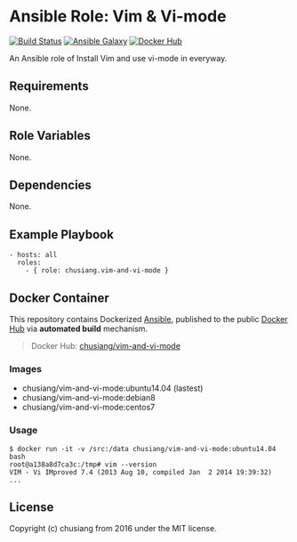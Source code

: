 # Ansible Role: Vim & Vi-mode

[![Build Status](https://travis-ci.org/chusiang/vim-and-vi-mode.ansible.role.svg?branch=master)](https://travis-ci.org/chusiang/vim-and-vi-mode.ansible.role) [![Ansible Galaxy](https://img.shields.io/badge/role-vim--and--vi--mode-blue.svg)](https://galaxy.ansible.com/chusiang/vim-and-vi-mode/) [![Docker Hub](https://img.shields.io/badge/docker-vim--and--vi--mode-blue.svg)](https://hub.docker.com/r/chusiang/vim-and-vi-mode/)

An Ansible role of Install Vim and use vi-mode in everyway.

## Requirements

None.

## Role Variables

None.

## Dependencies

None.

## Example Playbook

    - hosts: all
      roles:
        - { role: chusiang.vim-and-vi-mode }

## Docker Container

This repository contains Dockerized [Ansible](https://github.com/ansible/ansible), published to the public [Docker Hub](https://hub.docker.com/) via **automated build** mechanism.

> Docker Hub: [chusiang/vim-and-vi-mode](https://hub.docker.com/r/chusiang/vim-and-vi-mode/)

### Images

* chusiang/vim-and-vi-mode:ubuntu14.04 (lastest)
* chusiang/vim-and-vi-mode:debian8
* chusiang/vim-and-vi-mode:centos7

### Usage

    $ docker run -it -v /src:/data chusiang/vim-and-vi-mode:ubuntu14.04 bash
    root@a138a8d7ca3c:/tmp# vim --version
    VIM - Vi IMproved 7.4 (2013 Aug 10, compiled Jan  2 2014 19:39:32)
    ...

## License

Copyright (c) chusiang from 2016 under the MIT license.
